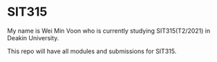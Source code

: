 # SIT315
My name is Wei Min Voon who is currently studying SIT315(T2/2021) in Deakin University.

This repo will have all modules and submissions for SIT315.
